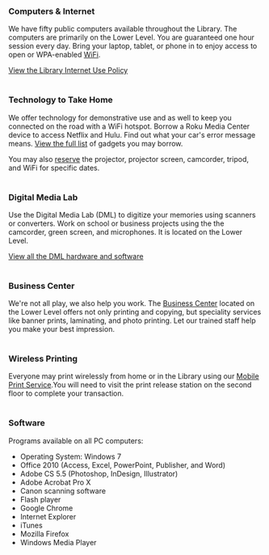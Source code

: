 <div class="row margin-bottom-10">
<div class="col-md-4">

### Computers & Internet

We have fifty public computers available throughout the Library. The computers are primarily on the Lower Level. You are guaranteed one hour session every day. Bring your laptop, tablet, or phone in to enjoy access to open or WPA-enabled [WiFi](/wifi "WiFi").

[View the Library Internet Use Policy](/internet-use "Library Internet Use Policy")
<br />
<br />

### Technology to Take Home

We offer technology for demonstrative use and as well to keep you connected on the road with a WiFi hotspot. Borrow a Roku Media Center device to access Netflix and Hulu. Find out what your car's error message means. [View the full list](/catalog/search/keyword?search=%2A&formats=equipment "View list of gadgets") of gadgets you may borrow. 

You may also [reserve](/reserve-tech "Reserve") the projector, projector screen, camcorder, tripod, and WiFi for specific dates.
<br />
<br />

</div>

<div class="col-md-4">

### Digital Media Lab
Use the Digital Media Lab (DML) to digitize your memories using scanners or converters. Work on school or business projects using the the camcorder, green screen, and microphones. It is located on the Lower Level.

[View all the DML hardware and software](/dml "Digital Media Lab")
<br />
<br />

### Business Center
We're not all play, we also help you work. The [Business Center](/business-center "Business Center") located on the Lower Level offers not only printing and copying, but speciality services like banner prints, laminating, and photo printing. Let our trained staff help you make your best impression.
<br/>
<br/>

### Wireless Printing
Everyone may print wirelessly from home or in the Library using our [Mobile Print Service](https://dar.to/2gAeFAH "Mobile Print Service").You will need to visit the print release station on the second floor to complete your transaction. 
<br />
<br />

</div>
 
<div class="col-md-4">

### Software 
Programs available on all PC computers:

* Operating System: Windows 7
* Office 2010 (Access, Excel, PowerPoint, Publisher, and Word)
* Adobe CS 5.5 (Photoshop, InDesign, Illustrator)
* Adobe Acrobat Pro X
* Canon scanning software
* Flash player
* Google Chrome
* Internet Explorer
* iTunes
* Mozilla Firefox
* Windows Media Player

</div>
</div> 